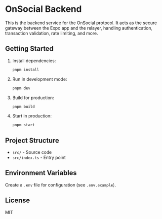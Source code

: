 # OnSocial Backend

This is the backend service for the OnSocial protocol. It acts as the secure gateway between the Expo app and the relayer, handling authentication, transaction validation, rate limiting, and more.

## Getting Started

1. Install dependencies:
   ```bash
   pnpm install
   ```
2. Run in development mode:
   ```bash
   pnpm dev
   ```
3. Build for production:
   ```bash
   pnpm build
   ```
4. Start in production:
   ```bash
   pnpm start
   ```

## Project Structure

- `src/` - Source code
- `src/index.ts` - Entry point

## Environment Variables

Create a `.env` file for configuration (see `.env.example`).

## License
MIT
